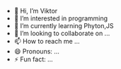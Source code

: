 - 👋 Hi, I’m Viktor
- 👀 I’m interested in programming
- 🌱 I’m currently learning Phyton,JS
- 💞️ I’m looking to collaborate on ...
- 📫 How to reach me ...
- 😄 Pronouns: ...
- ⚡ Fun fact: ...

<!---
viktor2111976/viktor2111976 is a ✨ special ✨ repository because its `README.md` (this file) appears on your GitHub profile.
You can click the Preview link to take a look at your changes.
--->
